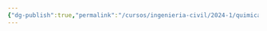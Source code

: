 ```yaml
---
{"dg-publish":true,"permalink":"/cursos/ingenieria-civil/2024-1/quimica-para-ingenieria/6-equilibrio-quimico/calculo-de-concentraciones-de-equilibrio/","tags":["I2QIM100E"]}
---
```



